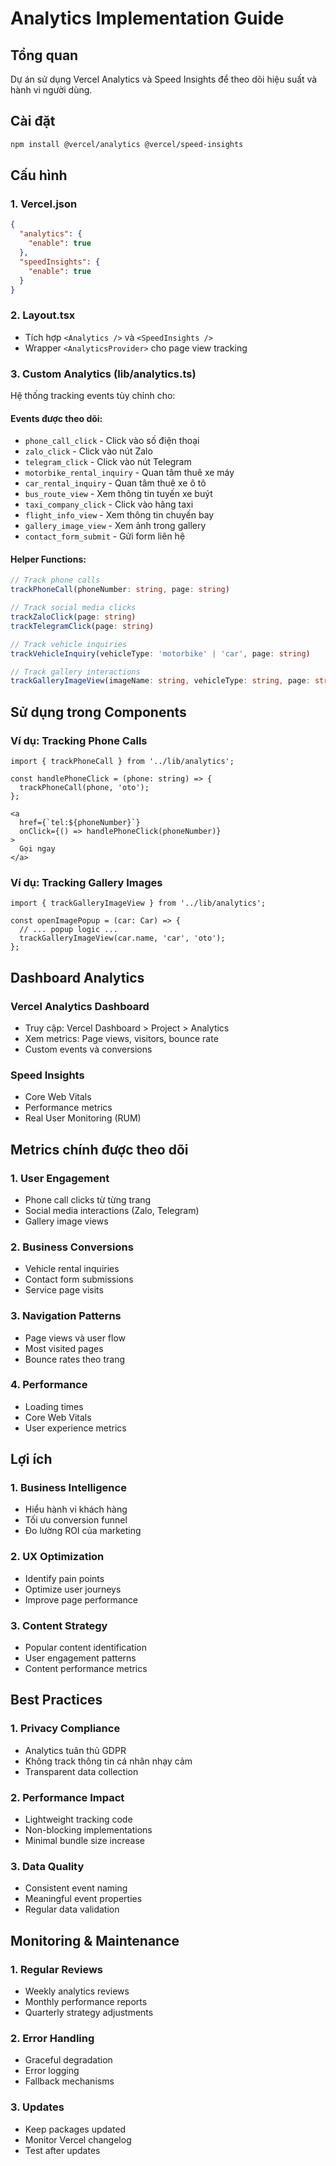 # Analytics Implementation Guide

## Tổng quan
Dự án sử dụng Vercel Analytics và Speed Insights để theo dõi hiệu suất và hành vi người dùng.

## Cài đặt
```bash
npm install @vercel/analytics @vercel/speed-insights
```

## Cấu hình

### 1. Vercel.json
```json
{
  "analytics": {
    "enable": true
  },
  "speedInsights": {
    "enable": true
  }
}
```

### 2. Layout.tsx
- Tích hợp `<Analytics />` và `<SpeedInsights />`
- Wrapper `<AnalyticsProvider>` cho page view tracking

### 3. Custom Analytics (lib/analytics.ts)
Hệ thống tracking events tùy chỉnh cho:

#### Events được theo dõi:
- `phone_call_click` - Click vào số điện thoại
- `zalo_click` - Click vào nút Zalo
- `telegram_click` - Click vào nút Telegram
- `motorbike_rental_inquiry` - Quan tâm thuê xe máy
- `car_rental_inquiry` - Quan tâm thuê xe ô tô
- `bus_route_view` - Xem thông tin tuyến xe buýt
- `taxi_company_click` - Click vào hãng taxi
- `flight_info_view` - Xem thông tin chuyến bay
- `gallery_image_view` - Xem ảnh trong gallery
- `contact_form_submit` - Gửi form liên hệ

#### Helper Functions:
```typescript
// Track phone calls
trackPhoneCall(phoneNumber: string, page: string)

// Track social media clicks
trackZaloClick(page: string)
trackTelegramClick(page: string)

// Track vehicle inquiries
trackVehicleInquiry(vehicleType: 'motorbike' | 'car', page: string)

// Track gallery interactions
trackGalleryImageView(imageName: string, vehicleType: string, page: string)
```

## Sử dụng trong Components

### Ví dụ: Tracking Phone Calls
```tsx
import { trackPhoneCall } from '../lib/analytics';

const handlePhoneClick = (phone: string) => {
  trackPhoneCall(phone, 'oto');
};

<a 
  href={`tel:${phoneNumber}`}
  onClick={() => handlePhoneClick(phoneNumber)}
>
  Gọi ngay
</a>
```

### Ví dụ: Tracking Gallery Images
```tsx
import { trackGalleryImageView } from '../lib/analytics';

const openImagePopup = (car: Car) => {
  // ... popup logic ...
  trackGalleryImageView(car.name, 'car', 'oto');
};
```

## Dashboard Analytics

### Vercel Analytics Dashboard
- Truy cập: Vercel Dashboard > Project > Analytics
- Xem metrics: Page views, visitors, bounce rate
- Custom events và conversions

### Speed Insights
- Core Web Vitals
- Performance metrics
- Real User Monitoring (RUM)

## Metrics chính được theo dõi

### 1. User Engagement
- Phone call clicks từ từng trang
- Social media interactions (Zalo, Telegram)
- Gallery image views

### 2. Business Conversions
- Vehicle rental inquiries
- Contact form submissions
- Service page visits

### 3. Navigation Patterns
- Page views và user flow
- Most visited pages
- Bounce rates theo trang

### 4. Performance
- Loading times
- Core Web Vitals
- User experience metrics

## Lợi ích

### 1. Business Intelligence
- Hiểu hành vi khách hàng
- Tối ưu conversion funnel
- Đo lường ROI của marketing

### 2. UX Optimization
- Identify pain points
- Optimize user journeys
- Improve page performance

### 3. Content Strategy
- Popular content identification
- User engagement patterns
- Content performance metrics

## Best Practices

### 1. Privacy Compliance
- Analytics tuân thủ GDPR
- Không track thông tin cá nhân nhạy cảm
- Transparent data collection

### 2. Performance Impact
- Lightweight tracking code
- Non-blocking implementations
- Minimal bundle size increase

### 3. Data Quality
- Consistent event naming
- Meaningful event properties
- Regular data validation

## Monitoring & Maintenance

### 1. Regular Reviews
- Weekly analytics reviews
- Monthly performance reports
- Quarterly strategy adjustments

### 2. Error Handling
- Graceful degradation
- Error logging
- Fallback mechanisms

### 3. Updates
- Keep packages updated
- Monitor Vercel changelog
- Test after updates 